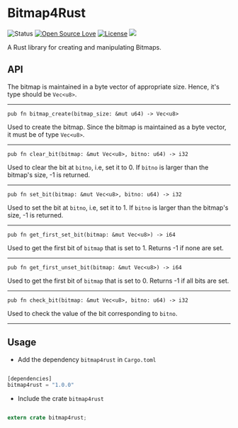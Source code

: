 # Bitmap4Rust

![Status](https://img.shields.io/badge/status-active-brightgreen.svg?style=flat)
[![Open Source Love](https://badges.frapsoft.com/os/v1/open-source.svg?v=103)]()
[![License](https://img.shields.io/badge/license-mit-brightgreen.svg?style=flat)](https://github.com/aditisrinivas97/Bitmap4Rust/blob/master/LICENSE)
[![](http://meritbadge.herokuapp.com/bitmap4rust)](https://crates.io/crates/bitmap4rust)

A Rust library for creating and manipulating Bitmaps.

## API


The bitmap is maintained in a byte vector of appropriate size. Hence, it's type should be `Vec<u8>`.

___

    pub fn bitmap_create(bitmap_size: &mut u64) -> Vec<u8>

Used to create the bitmap. Since the bitmap is maintained as a byte vector, it must be of type `Vec<u8>`.


---

    pub fn clear_bit(bitmap: &mut Vec<u8>, bitno: u64) -> i32

Used to clear the bit at `bitno`, i.e, set it to 0. If `bitno` is larger than the bitmap's size, -1 is returned.

---

    pub fn set_bit(bitmap: &mut Vec<u8>, bitno: u64) -> i32

Used to set the bit at `bitno`, i.e, set it to 1. If `bitno` is larger than the bitmap's size, -1 is returned.

---

    pub fn get_first_set_bit(bitmap: &mut Vec<u8>) -> i64

Used to get the first bit of `bitmap` that is set to 1. Returns -1 if none are set.

---

    pub fn get_first_unset_bit(bitmap: &mut Vec<u8>) -> i64 

Used to get the first bit of `bitmap` that is set to 0. Returns -1 if all bits are set.

---

    pub fn check_bit(bitmap: &mut Vec<u8>, bitno: u64) -> i32

Used to check the value of the bit corresponding to `bitno`.

---

## Usage

* Add the dependency `bitmap4rust` in `Cargo.toml`

```rust

[dependencies]
bitmap4rust = "1.0.0"

```

* Include the crate `bitmap4rust`

```rust

extern crate bitmap4rust;

```